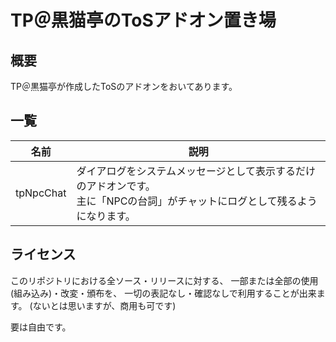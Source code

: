 # TP＠黒猫亭のToSアドオン置き場
## 概要
TP＠黒猫亭が作成したToSのアドオンをおいてあります。

## 一覧

|名前|説明|
|---|---|
| tpNpcChat | ダイアログをシステムメッセージとして表示するだけのアドオンです。<br>主に「NPCの台詞」がチャットにログとして残るようになります。 |

## ライセンス
このリポジトリにおける全ソース・リリースに対する、
一部または全部の使用(組み込み)・改変・頒布を、
一切の表記なし・確認なしで利用することが出来ます。
(ないとは思いますが、商用も可です)

要は自由です。



